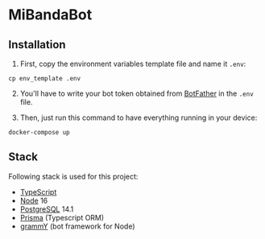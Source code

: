 # MiBandaBot

## Installation

1. First, copy the environment variables template file and name it `.env`:
```shell
cp env_template .env
```

2. You'll have to write your bot token obtained from [BotFather](https://core.telegram.org/bots#6-botfather) in the `.env` file.

3. Then, just run this command to have everything running in your device:

```shell
docker-compose up
```

## Stack

Following stack is used for this project:

- [TypeScript](https://www.typescriptlang.org/)
- [Node](https://nodejs.dev/) 16
- [PostgreSQL](https://www.postgresql.org/) 14.1
- [Prisma](https://www.prisma.io/) (Typescript ORM)
- [grammY](https://grammy.dev/) (bot framework for Node)
